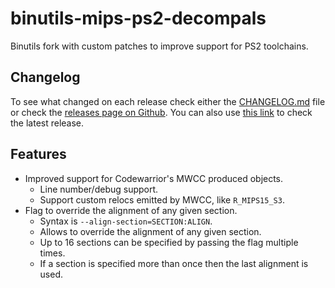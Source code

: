 # binutils-mips-ps2-decompals

Binutils fork with custom patches to improve support for PS2 toolchains.

## Changelog

To see what changed on each release check either the [CHANGELOG.md](CHANGELOG.md)
file or check the [releases page on Github](https://github.com/decompals/binutils-mips-ps2-decompals/releases).
You can also use [this link](https://github.com/decompals/binutils-mips-ps2-decompals/releases/latest)
to check the latest release.

## Features

- Improved support for Codewarrior's MWCC produced objects.
  - Line number/debug support.
  - Support custom relocs emitted by MWCC, like `R_MIPS15_S3`.
- Flag to override the alignment of any given section.
  - Syntax is `--align-section=SECTION:ALIGN`.
  - Allows to override the alignment of any given section.
  - Up to 16 sections can be specified by passing the flag multiple times.
  - If a section is specified more than once then the last alignment is used.
